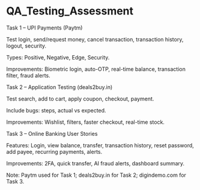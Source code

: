 # QA_Testing_Assessment

Task 1 – UPI Payments (Paytm)

Test login, send/request money, cancel transaction, transaction history, logout, security.

Types: Positive, Negative, Edge, Security.

Improvements: Biometric login, auto-OTP, real-time balance, transaction filter, fraud alerts.

Task 2 – Application Testing (deals2buy.in)

Test search, add to cart, apply coupon, checkout, payment.

Include bugs: steps, actual vs expected.

Improvements: Wishlist, filters, faster checkout, real-time stock.

Task 3 – Online Banking User Stories

Features: Login, view balance, transfer, transaction history, reset password, add payee, recurring payments, alerts.

Improvements: 2FA, quick transfer, AI fraud alerts, dashboard summary.

Note: Paytm used for Task 1; deals2buy.in for Task 2; digindemo.com for Task 3.
